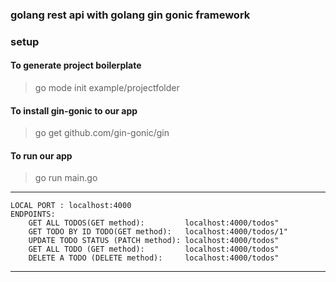 ### golang rest api with golang gin gonic framework

### setup

 ####  To generate project boilerplate
 
> go mode init example/projectfolder

 ####  To install gin-gonic to our app

> go get github.com/gin-gonic/gin

 ####  To run our app

> go run main.go


---------------
	LOCAL PORT : localhost:4000
    ENDPOINTS:
        GET ALL TODOS(GET method):         localhost:4000/todos"
        GET TODO BY ID TODO(GET method):   localhost:4000/todos/1"
        UPDATE TODO STATUS (PATCH method): localhost:4000/todos"
        GET ALL TODO (GET method):         localhost:4000/todos"
        DELETE A TODO (DELETE method):     localhost:4000/todos"

---------------